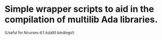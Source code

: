 # Simple wrapper scripts to aid in the compilation of multilib Ada libraries.

<sup>(Useful for Ncurses-6.1 Ada95 bindings!)</sup>
